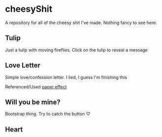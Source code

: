 # cheesyShit
A repository for all of the cheesy shit I've made. 
Nothing fancy to see here.

## Tulip
Just a tulip with moving fireflies. Click on the tulip to reveal a message

## Love Letter
Simple love/confession letter. I lied, I guess I'm finishing this

Referenced/Used [paper effect](https://codepen.io/nomack/pen/DrKzQK)

## Will you be mine? 
Bootstrap thing. Try to catch the button ♡

## Heart